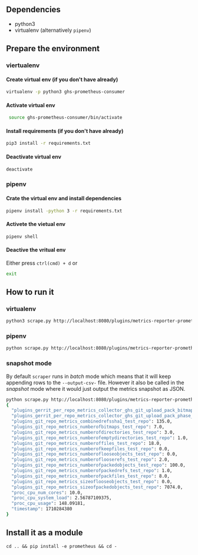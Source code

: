 ## Dependencies

* python3
* virtualenv (alternatively `pipenv`)

## Prepare the environment

### viertualenv

#### Create virtual env (if you don't have already)

```bash
virtualenv -p python3 ghs-prometheus-consumer
```

#### Activate virtual env

```bash
 source ghs-prometheus-consumer/bin/activate
```

#### Install requirements (if you don't have already)

```bash
pip3 install -r requirements.txt
```

#### Deactivate virtual env

```bash
deactivate
```

### pipenv

#### Crate the virtual env and install dependencies

```bash
pipenv install -python 3 -r requirements.txt
```

#### Activete the vietual env

```bash
pipenv shell
```

#### Deactive the vritual env

Either press `ctrl(cmd) + d` or
```bash
exit
```

## How to run it

### virtualenv

```bash
python3 scrape.py http://localhost:8080/plugins/metrics-reporter-prometheus/metrics --repository test-repo --bearer-token token --output-csv-file /tmp/metrics.csv
```

### pipenv

```bash
python scrape.py http://localhost:8080/plugins/metrics-reporter-prometheus/metrics --repository test-repo --bearer-token token --output-csv-file /tmp/metrics.csv
```

### snapshot mode

By default `scraper` runs in _batch_ mode which means that it will keep appending rows to the `--output-csv-` file.
However it also be called in the _snapshot_ mode where it would just output the metrics snapshot as JSON.

```bash
python scrape.py http://localhost:8080/plugins/metrics-reporter-prometheus/metrics --mode snapshot --repository test-repo --bearer-token token
{
  "plugins_gerrit_per_repo_metrics_collector_ghs_git_upload_pack_bitmap_index_misses_test_repo": 15.0,
  "plugins_gerrit_per_repo_metrics_collector_ghs_git_upload_pack_phase_searching_for_reuse_test_repo": 4.0,
  "plugins_git_repo_metrics_combinedrefssha1_test_repo": 135.0,
  "plugins_git_repo_metrics_numberofbitmaps_test_repo": 7.0,
  "plugins_git_repo_metrics_numberofdirectories_test_repo": 3.0,
  "plugins_git_repo_metrics_numberofemptydirectories_test_repo": 1.0,
  "plugins_git_repo_metrics_numberoffiles_test_repo": 18.0,
  "plugins_git_repo_metrics_numberofkeepfiles_test_repo": 0.0,
  "plugins_git_repo_metrics_numberoflooseobjects_test_repo": 0.0,
  "plugins_git_repo_metrics_numberoflooserefs_test_repo": 2.0,
  "plugins_git_repo_metrics_numberofpackedobjects_test_repo": 100.0,
  "plugins_git_repo_metrics_numberofpackedrefs_test_repo": 1.0,
  "plugins_git_repo_metrics_numberofpackfiles_test_repo": 8.0,
  "plugins_git_repo_metrics_sizeoflooseobjects_test_repo": 0.0,
  "plugins_git_repo_metrics_sizeofpackedobjects_test_repo": 7074.0,
  "proc_cpu_num_cores": 10.0,
  "proc_cpu_system_load": 2.56787109375,
  "proc_cpu_usage": 148.09181,
  "timestamp": 1710284380
}
```

## Install it as a module

```
cd .. && pip install -e prometheus && cd -
```